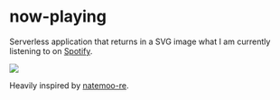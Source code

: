 # now-playing

Serverless application that returns in a SVG image what I am currently listening to on [Spotify](https://spotify.com/).

<a href="https://now-playing.rafaelfranco.com?open" target="_blank"><img src="https://now-playing.rafaelfranco.com" /></a>

Heavily inspired by [natemoo-re](https://github.com/natemoo-re/natemoo-re/tree/57c1cf1ef1e54998beae35edbc061888d2face34).
